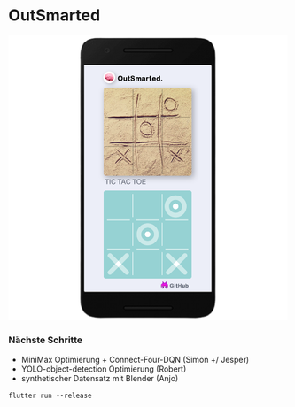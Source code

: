 # OutSmarted
![outSmarted](outsmarted.png)

### Nächste Schritte
- MiniMax Optimierung + Connect-Four-DQN (Simon +/ Jesper)
- YOLO-object-detection Optimierung (Robert)
- synthetischer Datensatz mit Blender (Anjo)

```
flutter run --release
```

